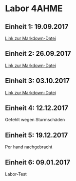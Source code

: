 # Labor  4AHME

## Einheit 1: 19.09.2017
[Link zur Markdown-Datei](https://github.com/HTLMechatronics/m14-la1-sx/blob/tutram12/tutram12_kw38.md)

## Einheit 2: 26.09.2017
[Link zur Markdown-Datei](https://github.com/HTLMechatronics/m14-la1-sx/blob/tutram12/tutram12_kw39.md)

## Einheit 3: 03.10.2017
[Link zur Markdown-Datei](https://github.com/HTLMechatronics/m14-la1-sx/blob/tutram12/tutram12_kw40.md)

## Einheit 4: 12.12.2017
Gefehlt wegen Sturmschäden

## Einheit 5: 19.12.2017
Per hand nachgebracht

## Einheit 6: 09.01.2017
Labor-Test
